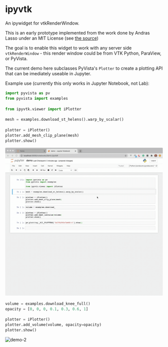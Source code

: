# ipyvtk

An ipywidget for vtkRenderWindow.

This is an early prototype implemented from the work done by Andras Lasso under
an MIT License (see [the source](https://github.com/Slicer/SlicerJupyter/blob/master/JupyterNotebooks/JupyterNotebooksLib/interactive_view_widget.py))


The goal is to enable this widget to work with any server side
`vtkRenderWindow` - this render window could be from VTK Python, ParaView, or
PyVista.

The current demo here subclasses PyVista's `Plotter` to create a plotting API
that can be imediately useable in Jupyter.

Example use (currently this only works in Jupyter Notebook, not Lab):

```py
import pyvista as pv
from pyvista import examples

from ipyvtk.viewer import iPlotter

mesh = examples.download_st_helens().warp_by_scalar()

plotter = iPlotter()
plotter.add_mesh_clip_plane(mesh)
plotter.show()
```


![demo-1](demo-1.gif)


```py
volume = examples.download_knee_full()
opacity = [0, 0, 0, 0.1, 0.3, 0.6, 1]

plotter = iPlotter()
plotter.add_volume(volume, opacity=opacity)
plotter.show()
```

![demo-2](demo-2.gif)
